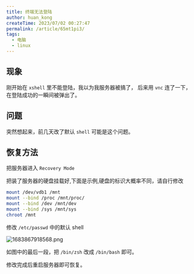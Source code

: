 ```yaml
---
title: 终端无法登陆
author: huan_kong
createTime: 2023/07/02 00:27:47
permalink: /article/65mt1pi3/
tags: 
  - 电脑
  - linux
---
```


## 现象

刚开始在 `xshell` 里不能登陆，我以为我服务器被搞了，
后来用 `vnc` 连了一下，在登陆成功的一瞬间被弹出了。

## 问题

突然想起来，前几天改了默认 `shell` 可能是这个问题。

## 恢复方法

把服务器进入 `Recovery Mode`

把装了服务器的硬盘挂载好,下面是示例,硬盘的标识大概率不同，请自行修改

```bash
mount /dev/vdb1 /mnt
mount --bind /proc /mnt/proc/
mount --bind /dev /mnt/dev
mount --bind /sys /mnt/sys
chroot /mnt
```

修改 `/etc/passwd` 中的默认 shell

![1683867918568.png](https://img.huankong.top/i/2023/05/12/645dc90f8bf53.png)

如图中的最后一段，把 `/bin/zsh` 改成 `/bin/bash` 即可。

修改完成后重启服务器即可恢复。
